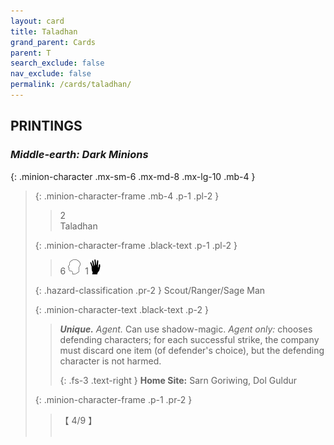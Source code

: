 ```yaml
---
layout: card
title: Taladhan
grand_parent: Cards
parent: T
search_exclude: false
nav_exclude: false
permalink: /cards/taladhan/
---
```


## PRINTINGS


### _Middle-earth: Dark Minions_

{: .minion-character .mx-sm-6 .mx-md-8 .mx-lg-10 .mb-4 }
> {: .minion-character-frame .mb-4 .p-1 .pl-2 }
> > <div class="hazard-mp">2</div>
> > <div class="card-name">Taladhan</div>
>
> {: .minion-character-frame .black-text .p-1 .pl-2 }
> > 6 ![](/assets/images/mind.svg)&ensp;1![](/assets/images/di.svg)
>
> {: .hazard-classification .pr-2 }
> Scout/Ranger/Sage Man
>
> {: .minion-character-text .black-text .p-2 }
> > _**Unique.**_ _Agent._ Can use shadow-magic. _Agent only:_ chooses defending characters; for each successful strike, the company must discard one item (of defender's choice), but the defending character is not harmed.   
> > 
> > {: .fs-3 .text-right } 
> > **Home Site:** Sarn Goriwing, Dol Guldur 
>
> {: .minion-character-frame .p-1 .pr-2 }
> > <div class="card-shield">【 4/9 】</div>
> > <div class="card-corruption-white">&nbsp;</div>
